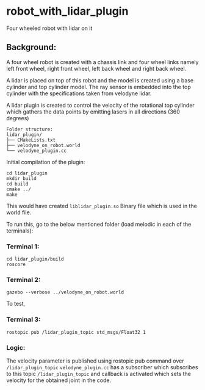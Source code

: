 # robot_with_lidar_plugin
Four wheeled robot with lidar on it

## Background:

A four wheel robot is created with a chassis link and four wheel links namely left front wheel, right front wheel, left back wheel and right back wheel.

A lidar is placed on top of this robot and the model is created using a base cylinder and top cylinder model. The ray sensor is embedded into the top cylinder with the specifications taken from velodyne lidar.

A lidar plugin is created to control the velocity of the rotational top cylinder which gathers the data points by emitting lasers in all directions (360 degrees)

```
Folder structure:
lidar_plugin/
├── CMakeLists.txt
├── velodyne_on_robot.world
└── velodyne_plugin.cc
```

Initial compilation of the plugin:

```
cd lidar_plugin
mkdir build
cd build
cmake ../
make
```
This would have created 
`
liblidar_plugin.so
`
 Binary file which is used in the world file.


To run this, go to the below mentioned folder (load melodic in each of the terminals):

### Terminal 1:
```
cd lidar_plugin/build
roscore
```

### Terminal 2:
```
gazebo --verbose ../velodyne_on_robot.world
```

To test,
### Terminal 3:
```
rostopic pub /lidar_plugin_topic std_msgs/Float32 1
```

### Logic:
The velocity parameter is published using rostopic pub command over `/lidar_plugin_topic` 
`velodyne_plugin.cc` has a subscriber which subscribes to this topic `/lidar_plugin_topic` and callback is activated which sets the velocity for the obtained joint in the code.


